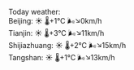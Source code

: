 Today weather:  
Beijing: ☀️ 🌡️+1°C 🌬️↘0km/h  
Tianjin: ☀️ 🌡️+3°C 🌬️↘11km/h  
Shijiazhuang: ☀️ 🌡️+2°C 🌬️↘15km/h  
Tangshan: ☀️ 🌡️+1°C 🌬️↘13km/h  
